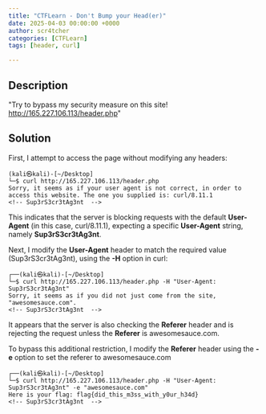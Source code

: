 ```yaml
---
title: "CTFLearn - Don't Bump your Head(er)"
date: 2025-04-03 00:00:00 +0000
author: scr4tcher
categories: [CTFLearn]
tags: [header, curl]

---
```


## Description
"Try to bypass my security measure on this site! http://165.227.106.113/header.php"


## Solution 


First, I attempt to access the page without modifying any headers:

```console
(kali㉿kali)-[~/Desktop]
└─$ curl http://165.227.106.113/header.php                                                        
Sorry, it seems as if your user agent is not correct, in order to access this website. The one you supplied is: curl/8.11.1
<!-- Sup3rS3cr3tAg3nt  -->
```        

This indicates that the server is blocking requests with the default **User-Agent** (in this case, curl/8.11.1), expecting a specific **User-Agent** string, namely  **Sup3rS3cr3tAg3nt**.

Next, I modify the **User-Agent** header to match the required value (Sup3rS3cr3tAg3nt), using the **-H** option in curl:

```console
┌──(kali㉿kali)-[~/Desktop]
└─$ curl http://165.227.106.113/header.php -H "User-Agent: Sup3rS3cr3tAg3nt"
Sorry, it seems as if you did not just come from the site, "awesomesauce.com".
<!-- Sup3rS3cr3tAg3nt  -->
```
It appears that the server is also checking the **Referer** header and is rejecting the request unless the **Referer** is awesomesauce.com.                                                                                          

To bypass this additional restriction, I modify the **Referer** header using the **-e** option to set the referer to awesomesauce.com

```console                 
┌──(kali㉿kali)-[~/Desktop]
└─$ curl http://165.227.106.113/header.php -H "User-Agent: Sup3rS3cr3tAg3nt" -e "awesomesauce.com"
Here is your flag: flag{did_this_m3ss_with_y0ur_h34d}
<!-- Sup3rS3cr3tAg3nt  -->
```